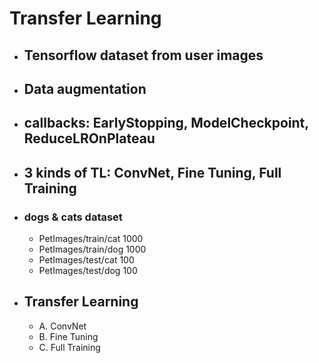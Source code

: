 # Transfer Learning
- ## Tensorflow dataset from user images
- ## Data augmentation
- ## callbacks: EarlyStopping, ModelCheckpoint, ReduceLROnPlateau
- ## 3 kinds of TL: ConvNet, Fine Tuning, Full Training

- ### dogs & cats dataset
  - PetImages/train/cat 1000
  - PetImages/train/dog 1000
  - PetImages/test/cat 100
  - PetImages/test/dog 100

- ## Transfer Learning
  - A. ConvNet
  - B. Fine Tuning
  - C. Full Training
  
  
